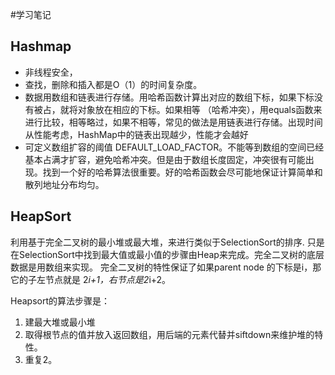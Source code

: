 #学习笔记
## Hashmap
* 非线程安全，
* 查找，删除和插入都是O（1）的时间复杂度。
* 数据用数组和链表进行存储。用哈希函数计算出对应的数组下标，如果下标没有被占，就将对象放在相应的下标。如果相等 （哈希冲突），用equals函数来进行比较，相等略过，如果不相等，常见的做法是用链表进行存储。出现时间从性能考虑，HashMap中的链表出现越少，性能才会越好
* 可定义数组扩容的阈值 DEFAULT_LOAD_FACTOR。不能等到数组的空间已经基本占满才扩容，避免哈希冲突。但是由于数组长度固定，冲突很有可能出现。找到一个好的哈希算法很重要。好的哈希函数会尽可能地保证计算简单和散列地址分布均匀。

## HeapSort

利用基于完全二叉树的最小堆或最大堆，来进行类似于SelectionSort的排序. 只是在SelectionSort中找到最大值或最小值的步骤由Heap来完成。完全二叉树的底层数据是用数组来实现。
完全二叉树的特性保证了如果parent node 的下标是i，那它的子左节点就是 2*i+1，右节点是2*i+2。

Heapsort的算法步骤是：
1. 建最大堆或最小堆 
2. 取得根节点的值并放入返回数组，用后端的元素代替并siftdown来维护堆的特性。
3. 重复2。


